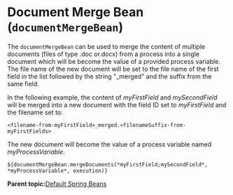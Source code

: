 # Document Merge Bean \(`documentMergeBean`\)

The `documentMergeBean` can be used to merge the content of multiple documents \(files of type .doc or.docx\) from a process into a single document which will be become the value of a provided process variable. The file name of the new document will be set to the file name of the first field in the list followed by the string "\_merged" and the suffix from the same field.

In the following example, the content of *myFirstField* and *mySecondField* will be merged into a new document with the field ID set to *myFirstField* and the filename set to:

`<filename-from-myFirstField>_merged.<filenameSuffix-from-myFirstFields>`

The new document will become the value of a process variable named *myProcessVariable*.

`${documentMergeBean.mergeDocuments(*myFirstField;mySecondField*, *myProcessVariable*, execution)}`

**Parent topic:**[Default Spring Beans](../topics/default_spring_beans.md)

